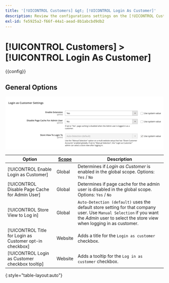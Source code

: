 ```yaml
---
title: '[!UICONTROL Customers] &gt; [!UICONTROL Login As Customer]'
description: Review the configurations settings on the [!UICONTROL Customers] &gt; [!UICONTROL Login As Customer] page of the Commerce Admin.
exl-id: fe5925a2-f66f-44a1-aead-8b1abcbd9db2
---
```

# [!UICONTROL Customers] > [!UICONTROL Login As Customer]

{{config}}

## General Options

![Login As Customer - General Options](./assets/login-as-customer.png)<!-- zoom -->

<!-- [Login As Customer - General Options](https://docs.magento.com/user-guide/customers/login-as-customer.html#enable-the-feature) -->

| Option | [Scope](../../getting-started/websites-stores-views.md#scope-settings) | Description |
|-- | -- | -- |
| [!UICONTROL Enable Login as Customer] | Global | Determines if _Login as Customer_ is enabled in the global scope. Options: `Yes` / `No` |
| [!UICONTROL Disable Page Cache for Admin User] | Global | Determines if page cache for the admin user is disabled in the global scope. Options: `Yes` / `No` |
| [!UICONTROL Store View to Log in] | Global | `Auto-Detection (default)` uses the default store setting for that company user. Use `Manual Selection` if you want the _Admin_ user to select the store view when logging in as customer. |
| [!UICONTROL Title for Login as Customer opt-in checkbox] | Website | Adds a title for the `Login as customer` checkbox. |
| [!UICONTROL Login as Customer checkbox tooltip] | Website | Adds a tooltip for the `Log in as customer` checkbox. |

{:style="table-layout:auto"}
